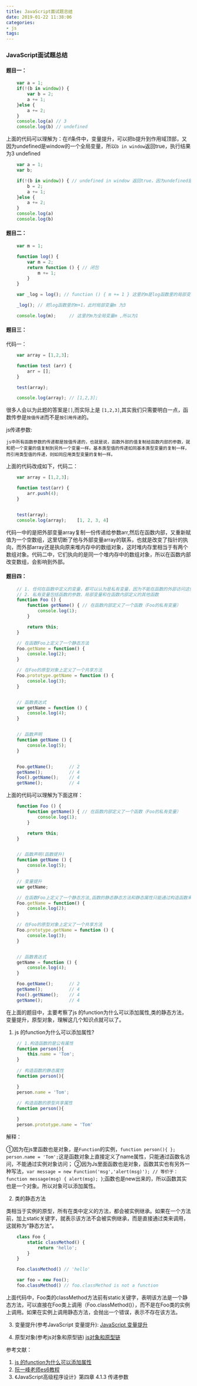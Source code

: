 ```yaml
---
title: JavaScript面试题总结
date: 2019-01-22 11:38:06
categories: 
- js
tags:
---
```



### JavaScript面试题总结


#### 题目一：


```js
    var a = 1;
    if(!(b in window)) { 
        var b = 2;
        a += 1;
    }else {
        a += 2;
    }
    console.log(a) // 3 
    console.log(b) // undefined
```

上面的代码可以理解为：在if条件中，变量提升，可以把b提升到作用域顶部，又因为undefined是window的一个全局变量，所以`b in window`返回true，执行结果为3 undefined


```js
    var a = 1;
    var b;

    if(!(b in window)) { // undefined in window 返回true，因为undefined是window的一个全局变量
        b = 2;
        a += 1;
    }else {
        a += 2;
    }
    console.log(a)
    console.log(b)
```


#### 题目二：

```js
    var m = 1;

    function log() {
        var m = 2;
        return function () { // 闭包
            m += 1;
        }
    }

    var _log = log(); // function () { m += 1 } 这里的m是log函数里的局部变量m=2

    _log(); // 把log函数里的m+1，此时局部变量m 为3

    console.log(m);		// 这里的m为全局变量m ,所以为1
```

#### 题目三：

代码一：

```js
    var array = [1,2,3];

    function test (arr) {
        arr = [];
    }

    test(array);

    console.log(array); // [1,2,3];
```

很多人会以为此题的答案是`[]`,而实际上是 `[1,2,3]`,其实我们只需要明白一点，函数传参是`按值传递`而不是`按引用传递`的。



js传递参数: 

    js中所有函数参数的传递都是按值传递的，也就是说，函数外部的值复制给函数内部的参数，就和把一个变量的值复制到另外一个变量一样。基本类型值的传递如同基本类型变量的复制一样，而引用类型值的传递，则如同应用类型变量的复制一样。


上面的代码改成如下，代码二：

```js
    var array = [1,2,3];

    function test(arr) {
        arr.push(4);
    }


    test(array);
    console.log(array);    [1, 2, 3, 4]
```

代码一中的是把外部变量array复制一份传递给参数arr,然后在函数内部，又重新赋值为一个空数组，这里切断了他与外部变量array的联系，也就是改变了指针的执向，而外部array还是执向原来堆内存中的数组对象，这时堆内存里相当于有两个数组对象。代码二中，它们执向的是同一个堆内存中的数组对象，所以在函数内部改变数组，会影响到外部。


#### 题目四：

```js
    // 1. 任何在函数中定义的变量，都可以认为是私有变量，因为不能在函数的外部访问这些变量。
    // 2. 私有变量包括函数的参数、局部变量和在函数内部定义的其他函数
    function Foo () {
        function getName() { // 在函数内部定义了一个函数（Foo的私有变量）
            console.log(1);
        }

        return this;
    }

    // 在函数Foo上定义了一个静态方法
    Foo.getName = function() {
        console.log(2);
    }

    // 在Foo的原型对象上定义了一个共享方法
    Foo.prototype.getName = function () {
        console.log(3);
    }


    // 函数表达式
    var getName = function () {
        console.log(4);
    }


    // 函数声明
    function getName () {
        console.log(5);
    }


    Foo.getName();		// 2
    getName();			// 4
    Foo().getName();	// 4
    getName();          // 4
```


上面的代码可以理解为下面这样：
```js
    function Foo () {
        function getName() { // 在函数内部定义了一个函数（Foo的私有变量）
            console.log(1);
        }

        return this;
    }


    // 函数声明(函数提升)
    function getName () {
        console.log(5);
    }

    // 变量提升
    var getName;

    // 在函数Foo上定义了一个静态方法,函数的静态静态方法和静态属性只能通过构造函数来访问，实例访问不到
    Foo.getName = function() {
        console.log(2);
    }

    // 在Foo的原型对象上定义了一个共享方法
    Foo.prototype.getName = function () {
        console.log(3);
    }


    // 函数表达式
    getName = function () {
        console.log(4);
    }

    Foo.getName();		// 2
    getName();			// 4
    Foo().getName();	// 4
    getName();			// 4
```


在上面的题目中，主要考察了js 的function为什么可以添加属性,类的静态方法，变量提升，原型对象，理解这几个知识点就可以了。

1. js 的function为什么可以添加属性?

```js
    // 1.构造函数的是公有属性
    function person(){
        this.name = 'Tom';
    }
    
    // 构造函数的静态属性
    function person(){

    }
    person.name = 'Tom';
    
    // 构造函数的原型共享属性
    function person(){

    }
    person.prototype.name = 'Tom'
```

解释：

①因为在js里函数也是对象，是`Function`的实例，`function person(){ }; person.name = 'Tom';`这是函数对象上直接定义了name属性，只能通过函数名访问，不能通过实例对象访问；
②因为Js里面函数也是对象，函数其实也有另外一种写法，`var message = new Function('msg','alert(msg)');
// 等价于：function message(msg) { alert(msg); }`;函数也是new出来的，所以函数其实也是一个对象。所以对象可以添加属性。




2. 类的静态方法

类相当于实例的原型，所有在类中定义的方法，都会被实例继承。如果在一个方法前，加上static关键字，就表示该方法不会被实例继承，而是直接通过类来调用，这就称为“静态方法”。

```js
    class Foo {
        static classMethod() {
            return 'hello';
        }
    }

    Foo.classMethod() // 'hello'

    var foo = new Foo();
    foo.classMethod() // foo.classMethod is not a function
```

上面代码中，Foo类的classMethod方法前有static关键字，表明该方法是一个静态方法，可以直接在Foo类上调用（Foo.classMethod()），而不是在Foo类的实例上调用。如果在实例上调用静态方法，会抛出一个错误，表示不存在该方法。


3. 变量提升(参考JavaScript 变量提升):
[JavaScript 变量提升](https://yuhang04210.github.io/2019/01/22/JavaScript-%E5%8F%98%E9%87%8F%E6%8F%90%E5%8D%87/)



4. 原型对象(参考js对象和原型链)
[js对象和原型链](https://yuhang04210.github.io/2019/01/06/js%E5%AF%B9%E8%B1%A1%E5%92%8C%E5%8E%9F%E5%9E%8B%E9%93%BE/#more)



参考文献：
1. [js 的function为什么可以添加属性](https://www.cnblogs.com/hanguidong/p/9296647.html)
2. [阮一峰老师es6教程](http://es6.ruanyifeng.com/#docs/class#%E9%9D%99%E6%80%81%E5%B1%9E%E6%80%A7)
3. 《JavaScript高级程序设计》第四章 4.1.3 传递参数







